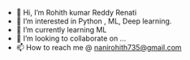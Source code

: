- 👋 Hi, I’m Rohith kumar Reddy Renati
- 👀 I’m interested in Python , ML, Deep learning.
- 🌱 I’m currently learning ML
- 💞️ I’m looking to collaborate on ...
- 📫 How to reach me  @ nanirohith735@gmail.com

<!---
Rohithkumar-735/Rohithkumar-735 is a ✨ special ✨ repository because its `README.md` (this file) appears on your GitHub profile.
You can click the Preview link to take a look at your changes.
--->
